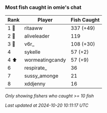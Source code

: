 ### Most fish caught in omie's chat
| Rank | Player | Fish Caught |
|------|--------|-----------|
| 1 🥇  | ritaaww  | 337 (+49) |
| 2 🥈  | aliveleader  | 119 |
| 3 🥉  | v6r_  | 108 (+30) |
| 4  | sykelle  | 57 (+2) |
| 4 ⬆ | wormeatingcandy  | 57 (+9) |
| 6  | respirate_  | 36 |
| 7  | sussy_amonge  | 21 |
| 8  | xddjenny  | 16 |

_Only showing fishers who caught >= 10 fish_

_Last updated at 2024-10-20 10:11:17 UTC_
